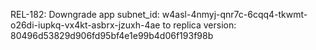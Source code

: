REL-182: Downgrade app subnet_id: w4asl-4nmyj-qnr7c-6cqq4-tkwmt-o26di-iupkq-vx4kt-asbrx-jzuxh-4ae to replica version: 80496d53829d906fd95bf4e1e99b4d06f193f98b
